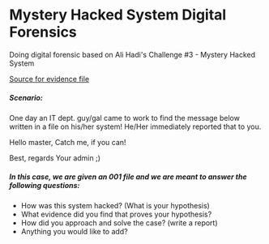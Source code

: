 # Mystery Hacked System Digital Forensics
Doing digital forensic based on Ali Hadi's Challenge #3 - Mystery Hacked System

[Source for evidence file](https://www.ashemery.com/dfir.html)

##### Scenario:
One day an IT dept. guy/gal came to work to find the message below written in a file on his/her system! He/Her immediately reported that to you.

Hello master, Catch me, if you can!

Best, regards Your admin ;)

##### In this case, we are given an 001 file and we are meant to answer the following questions:

- How was this system hacked? (What is your hypothesis)
- What evidence did you find that proves your hypothesis?
- How did you approach and solve the case? (write a report)
- Anything you would like to add?
